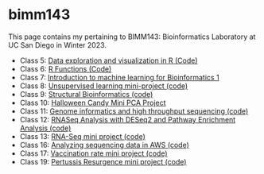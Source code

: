 # bimm143
This page contains my pertaining to BIMM143: Bioinformatics Laboratory at UC San Diego in Winter 2023.

- Class 5: [Data exploration and visualization in R (Code)](https://github.com/joshualauzz/bimm143/blob/main/class05/class05.md)
- Class 6: [R Functions (Code)](https://github.com/joshualauzz/bimm143/blob/main/class06/HW_class6.md)
- Class 7: [Introduction to machine learning for Bioinformatics 1](https://github.com/joshualauzz/bimm143/tree/main/class07)
- Class 8: [Unsupervised learning mini-project (code)](https://github.com/joshualauzz/bimm143/blob/main/class08/class08.md)
- Class 9: [Structural Bioinformatics (code)](https://github.com/joshualauzz/bimm143/blob/main/class09/class09.md)
- Class 10: [Halloween Candy Mini PCA Project](https://github.com/joshualauzz/bimm143/blob/main/class10/class10.md)
- Class 11: [Genome informatics and high throughput sequencing (code)](https://github.com/joshualauzz/bimm143/blob/main/class11/class11.md)
- Class 12: [RNASeq Analysis with DESeq2 and Pathway Enrichment Analysis (code)](https://github.com/joshualauzz/bimm143/blob/main/class12/class12.md)
- Class 13: [RNA-Seq mini project (code)](https://github.com/joshualauzz/bimm143/blob/main/class13/class13.md)
- Class 16: [Analyzing sequencing data in AWS (code)](https://github.com/joshualauzz/bimm143/blob/main/class16/class16.md)
- Class 17: [Vaccination rate mini project (code)](https://github.com/joshualauzz/bimm143/blob/main/class17/class17.md)
- Class 19: [Pertussis Resurgence mini project (code)](https://github.com/joshualauzz/bimm143/blob/main/class19/class19.md)
